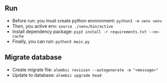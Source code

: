 
## Run
- Before run: you must create python environment: `python3 -m venv venv`
- Then, you active env: `source ./venv/bin/active`
- Install dependency package: `pip3 install -r requirements.txt --no-cache`
- Finally, you can run: `python3 main.py`

## Migrate database
- Create migrate file: `alembic revision --autogenerate -m "<message>"`
- Update to database: `alembic upgrade head`
